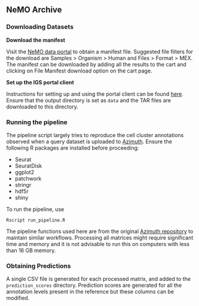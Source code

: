 ## NeMO Archive

### Downloading Datasets

**Download the manifest**

Visit the [NeMO data portal](https://portal.nemoarchive.org/) to obtain a manifest file. Suggested file filters for the download are Samples > Organism > Human and Files > Format > MEX. The manifest can be downloaded by adding all the results to the cart and clicking on File Manifest download option on the cart page.

**Set up the IGS portal client**

Instructions for setting up and using the portal client can be found [here](https://github.com/IGS/portal_client). Ensure that the output directory is set as `data` and the TAR files are downloaded to this directory.

### Running the pipeline

The pipeline script largely tries to reproduce the cell cluster annotations observed when a query dataset is uploaded to [Azimuth](https://app.azimuth.hubmapconsortium.org/app/human-motorcortex). Ensure the following R packages are installed before proceeding:
- Seurat
- SeuratDisk
- ggplot2
- patchwork
- stringr
- hdf5r
- shiny

To run the pipeline, use
```
Rscript run_pipeline.R
```
The pipeline functions used here are from the original [Azimuth repository](https://github.com/satijalab/azimuth) to maintain similar workflows. Processing all matrices might require significant time and memory and it is not advisable to run this on computers with less than 16 GB memory.

### Obtaining Predictions
A single CSV file is generated for each processed matrix, and added to the `prediction_scores` directory. Prediction scores are generated for all the annotation levels present in the reference but these columns can be modified.
